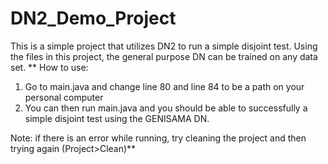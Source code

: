# DN2_Demo_Project
This is a simple project that utilizes DN2 to run a simple disjoint test. Using the files in this project, the general purpose DN can be trained on any data set.
**
How to use:

1. Go to main.java and change line 80 and line 84 to be a path on your personal computer
2. You can then run main.java and you should be able to successfully a simple disjoint test using the GENISAMA DN.

Note: if there is an error while running, try cleaning the project and then trying again (Project>Clean)**
